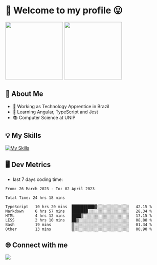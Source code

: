 # 🎉 Welcome to my profile 😛

<div>
  <img height="180em" src="https://github-readme-stats.vercel.app/api?username=VinicciusSantos&show_icons=true&icon_color=fff&include_all_commits=true&count_private=true&bg_color=30,0D1117,394AAB&title_color=fff&text_color=fff"/>
  <img height="180em" src="https://github-readme-stats.vercel.app/api/top-langs/?username=VinicciusSantos&langs_count=8&layout=compact&include_all_commits=true&count_private=true&bg_color=30,324295,324295&title_color=fff&text_color=fff"/>
</div>


## 📖 About Me
- 🔭 Working as Technology Apprentice in Brazil
- 🌱 Learning Angular, TypeScript and Jest
- 📚 Computer Science at UNIP

## 💡 My Skills

[![My Skills](https://skills.thijs.gg/icons?i=angular,react,html,css,sass,bootstrap,ts,js,nodejs,git,c,py,postgres)](https://github.com/VinicciusSantos)

## 🖥️ Dev Metrics

- last 7 days coding time:

<!--START_SECTION:waka-->

```text
From: 26 March 2023 - To: 02 April 2023

Total Time: 24 hrs 18 mins

TypeScript   10 hrs 20 mins  ██████████▓░░░░░░░░░░░░░░   42.15 %
Markdown     6 hrs 57 mins   ███████░░░░░░░░░░░░░░░░░░   28.34 %
HTML         4 hrs 12 mins   ████▒░░░░░░░░░░░░░░░░░░░░   17.15 %
LESS         2 hrs 10 mins   ██▒░░░░░░░░░░░░░░░░░░░░░░   08.88 %
Bash         19 mins         ▒░░░░░░░░░░░░░░░░░░░░░░░░   01.34 %
Other        13 mins         ▒░░░░░░░░░░░░░░░░░░░░░░░░   00.90 %
```

<!--END_SECTION:waka-->

## 🌐 Connect with me

<a href="https://www.linkedin.com/in/vinicius-guedes-b817aa223/"><img src="https://img.shields.io/badge/LinkedIn-0077B5?style=for-the-badge&logo=linkedin&logoColor=white"/></a>

